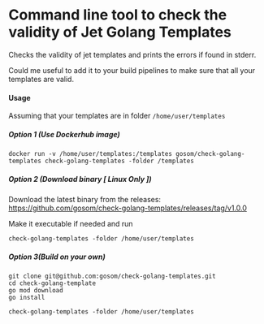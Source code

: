 Command line tool to check the validity of Jet Golang Templates
==================================================================

Checks the validity of jet templates and prints the errors if found in stderr.

Could me useful to add it to your build pipelines to make sure that all your templates are valid.

#### Usage

Assuming that your templates are in folder `/home/user/templates`

##### Option 1 (Use Dockerhub image)

```
docker run -v /home/user/templates:/templates gosom/check-golang-templates check-golang-templates -folder /templates
```

##### Option 2 (Download binary [ Linux Only ])

Download the latest binary from the releases: https://github.com/gosom/check-golang-templates/releases/tag/v1.0.0

Make it executable if needed and run

`check-golang-templates -folder /home/user/templates`

##### Option 3(Build on your own)

```
git clone git@github.com:gosom/check-golang-templates.git
cd check-golang-template
go mod download
go install
```

`check-golang-templates -folder /home/user/templates`
